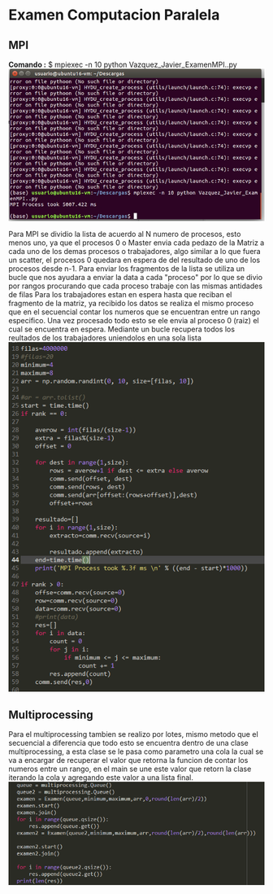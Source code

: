 # Examen Computacion Paralela 
## MPI
**Comando :** $ mpiexec -n 10 python Vazquez_Javier_ExamenMPI..py
![Alt text](Imagenes/mpiexec.PNG?raw=true "Mpi Ejecucion")

Para MPI se dividio la lista de acuerdo al N numero de procesos, esto menos uno, ya que el procesos 0 o Master envia cada pedazo de la Matriz
a cada uno de los demas procesos o trabajadores, algo similar a lo que fuera un scatter, el procesos 0 quedara en espera de del resultado de 
uno de los procesos desde n-1. Para enviar los fragmentos de la lista se utiliza un bucle que nos ayudara a enviar la data a cada "proceso" 
por lo que se divio por rangos procurando que cada proceso trabaje con las mismas antidades de filas 
Para los trabajadores estan en espera hasta que reciban el fragmento de la matriz, ya recibido los datos se realiza el mismo proceso que en 
el secuencial contar los numeros que se encuentran entre un rango especifico. Una vez procesado todo esto se ele envia al proceso 0 (raiz)
el cual se encuentra en espera. Mediante un bucle recupera todos los reultados de los trabajadores uniendolos en una sola lista 
![Alt text](Imagenes/mpiCode.PNG?raw=true "Mpi Code")
## Multiprocessing
Para el multiprocessing tambien se realizo por lotes, mismo metodo que el secuencial a diferencia que todo esto se encuentra dentro de una clase multiprocessing, a esta clase se le pasa como parametro una cola la cual se va a encargar de recuperar el valor que retorna la funcion de contar los numeros entre un rango, en el main se une este valor que retorn la clase iterando la cola y agregando este valor a una lista final.
![Alt text](Imagenes/colas.PNG?raw=true "Colas Code")
